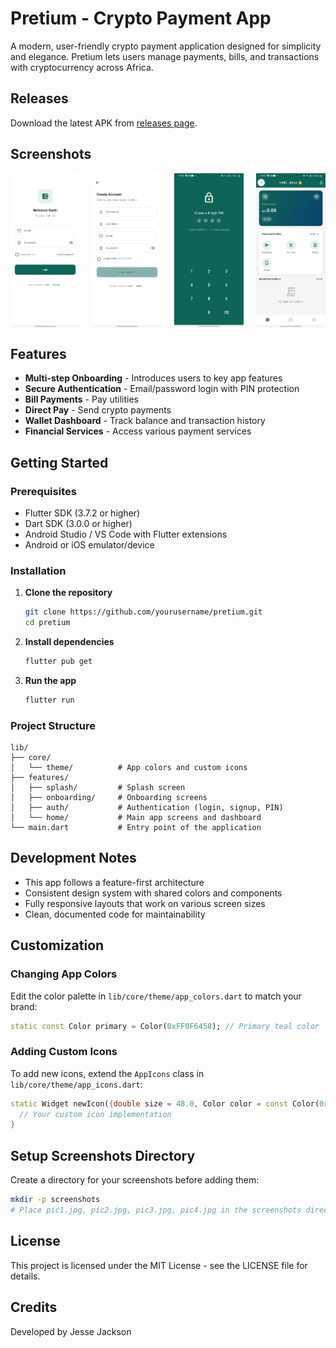 # Pretium - Crypto Payment App

A modern, user-friendly crypto payment application designed for simplicity and elegance. Pretium lets users manage payments, bills, and transactions with cryptocurrency across Africa.

## Releases


Download the latest APK from  [releases page](https://github.com/jesse-jacks0n/pretium/releases).

## Screenshots

<div style="display: flex; flex-wrap: wrap; justify-content: space-between;">
  <img src="screenshots/pic1.jpg" width="22%" alt="Onboarding Screen" />
  <img src="screenshots/pic2.jpg" width="22%" alt="Authentication Screen" />
  <img src="screenshots/pic3.jpg" width="22%" alt="Wallet Dashboard" />
  <img src="screenshots/pic4.jpg" width="22%" alt="Transactions" />
</div>

## Features

- **Multi-step Onboarding** - Introduces users to key app features
- **Secure Authentication** - Email/password login with PIN protection
- **Bill Payments** - Pay utilities
- **Direct Pay** - Send crypto payments
- **Wallet Dashboard** - Track balance and transaction history
- **Financial Services** - Access various payment services

## Getting Started

### Prerequisites

- Flutter SDK (3.7.2 or higher)
- Dart SDK (3.0.0 or higher)
- Android Studio / VS Code with Flutter extensions
- Android or iOS emulator/device

### Installation

1. **Clone the repository**
   ```bash
   git clone https://github.com/yourusername/pretium.git
   cd pretium
   ```

2. **Install dependencies**
   ```bash
   flutter pub get
   ```

3. **Run the app**
   ```bash
   flutter run
   ```

### Project Structure

```
lib/
├── core/
│   └── theme/          # App colors and custom icons
├── features/
│   ├── splash/         # Splash screen
│   ├── onboarding/     # Onboarding screens
│   ├── auth/           # Authentication (login, signup, PIN)
│   └── home/           # Main app screens and dashboard
└── main.dart           # Entry point of the application
```

## Development Notes

- This app follows a feature-first architecture
- Consistent design system with shared colors and components
- Fully responsive layouts that work on various screen sizes
- Clean, documented code for maintainability

## Customization

### Changing App Colors

Edit the color palette in `lib/core/theme/app_colors.dart` to match your brand:

```dart
static const Color primary = Color(0xFF0F6458); // Primary teal color
```

### Adding Custom Icons

To add new icons, extend the `AppIcons` class in `lib/core/theme/app_icons.dart`:

```dart
static Widget newIcon({double size = 48.0, Color color = const Color(0xFF0F6458)}) {
  // Your custom icon implementation
}
```

## Setup Screenshots Directory

Create a directory for your screenshots before adding them:

```bash
mkdir -p screenshots
# Place pic1.jpg, pic2.jpg, pic3.jpg, pic4.jpg in the screenshots directory
```

## License

This project is licensed under the MIT License - see the LICENSE file for details.

## Credits

Developed by Jesse Jackson
